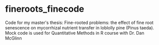 # fineroots_finecode
Code for my master's thesis: Fine-rooted problems: the effect of fine root senescence on mycorrhizal nutrient transfer in loblolly pine (Pinus taeda).
Mock code is used for Quantitative Methods in R course with Dr. Dan McGlinn
